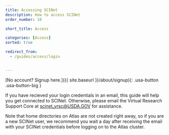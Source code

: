 ```yaml
---
title: Accessing SCINet
description: How to access SCINet
order_number: 10

short_title: Access

categories: [Access]
sorted: true

redirect_from: 
  - /guides/access/login


---
```


[No account? Signup here.]({{ site.baseurl }}/about/signup){: .usa-button .usa-button-big }

If you have recieved your login credentials in an email, this guide will help you get connected to SCINet.  Otherwise, please email the Virtual Research Support Core at [scinet_vrsc@USDA.GOV](mailto:scinet_vrsc@USDA.GOV?subject=account%20access) for assistance.

Note that home directories on Atlas are not created right away, so if you are a new SCINet user, we recommend you wait a day after receiving the email with your SCINet credentials before logging on to the Atlas cluster.
